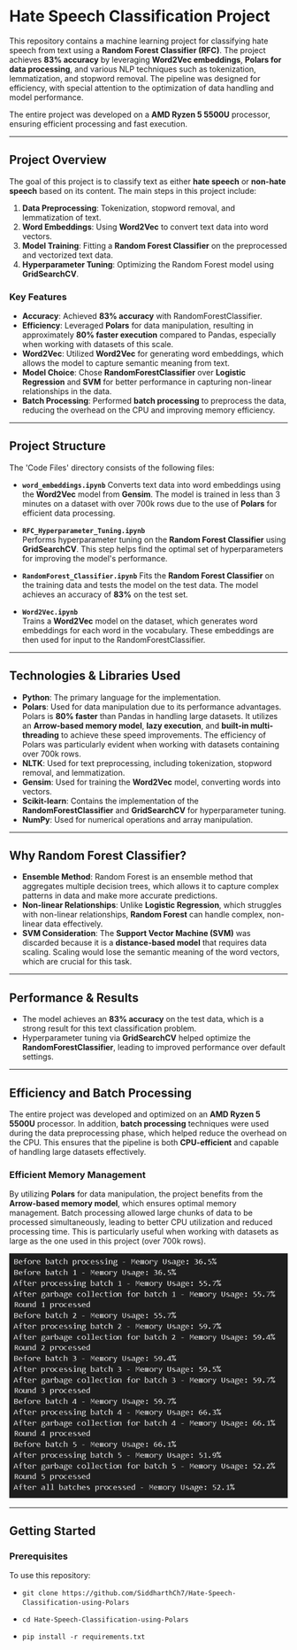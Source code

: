 # Hate Speech Classification Project

This repository contains a machine learning project for classifying hate speech from text using a **Random Forest Classifier (RFC)**. The project achieves **83% accuracy** by leveraging **Word2Vec embeddings**, **Polars for data processing**, and various NLP techniques such as tokenization, lemmatization, and stopword removal. The pipeline was designed for efficiency, with special attention to the optimization of data handling and model performance.

The entire project was developed on a **AMD Ryzen 5 5500U** processor, ensuring efficient processing and fast execution.

---

## Project Overview

The goal of this project is to classify text as either **hate speech** or **non-hate speech** based on its content. The main steps in this project include:

1. **Data Preprocessing**: Tokenization, stopword removal, and lemmatization of text.
2. **Word Embeddings**: Using **Word2Vec** to convert text data into word vectors.
3. **Model Training**: Fitting a **Random Forest Classifier** on the preprocessed and vectorized text data.
4. **Hyperparameter Tuning**: Optimizing the Random Forest model using **GridSearchCV**.

### Key Features

- **Accuracy**: Achieved **83% accuracy** with RandomForestClassifier.
- **Efficiency**: Leveraged **Polars** for data manipulation, resulting in approximately **80% faster execution** compared to Pandas, especially when working with datasets of this scale.
- **Word2Vec**: Utilized **Word2Vec** for generating word embeddings, which allows the model to capture semantic meaning from text.
- **Model Choice**: Chose **RandomForestClassifier** over **Logistic Regression** and **SVM** for better performance in capturing non-linear relationships in the data.
- **Batch Processing**: Performed **batch processing** to preprocess the data, reducing the overhead on the CPU and improving memory efficiency.

---

## Project Structure

The 'Code Files' directory consists of the following files:

- **`word_embeddings.ipynb`**
  Converts text data into word embeddings using the **Word2Vec** model from **Gensim**. The model is trained in less than 3 minutes on a dataset with over 700k rows due to the use of **Polars** for efficient data processing.

- **`RFC_Hyperparameter_Tuning.ipynb`**  
  Performs hyperparameter tuning on the **Random Forest Classifier** using **GridSearchCV**. This step helps find the optimal set of hyperparameters for improving the model's performance.

- **`RandomForest_Classifier.ipynb`** 
  Fits the **Random Forest Classifier** on the training data and tests the model on the test data. The model achieves an accuracy of **83%** on the test set.

- **`Word2Vec.ipynb`**  
  Trains a **Word2Vec** model on the dataset, which generates word embeddings for each word in the vocabulary. These embeddings are then used for input to the RandomForestClassifier.

---

## Technologies & Libraries Used

- **Python**: The primary language for the implementation.
- **Polars**: Used for data manipulation due to its performance advantages. Polars is **80% faster** than Pandas in handling large datasets. It utilizes an **Arrow-based memory model**, **lazy execution**, and **built-in multi-threading** to achieve these speed improvements. The efficiency of Polars was particularly evident when working with datasets containing over 700k rows.
- **NLTK**: Used for text preprocessing, including tokenization, stopword removal, and lemmatization.
- **Gensim**: Used for training the **Word2Vec** model, converting words into vectors.
- **Scikit-learn**: Contains the implementation of the **RandomForestClassifier** and **GridSearchCV** for hyperparameter tuning.
- **NumPy**: Used for numerical operations and array manipulation.

---

## Why Random Forest Classifier?

- **Ensemble Method**: Random Forest is an ensemble method that aggregates multiple decision trees, which allows it to capture complex patterns in data and make more accurate predictions.
- **Non-linear Relationships**: Unlike **Logistic Regression**, which struggles with non-linear relationships, **Random Forest** can handle complex, non-linear data effectively.
- **SVM Consideration**: The **Support Vector Machine (SVM)** was discarded because it is a **distance-based model** that requires data scaling. Scaling would lose the semantic meaning of the word vectors, which are crucial for this task.

---

## Performance & Results

- The model achieves an **83% accuracy** on the test data, which is a strong result for this text classification problem.
- Hyperparameter tuning via **GridSearchCV** helped optimize the **RandomForestClassifier**, leading to improved performance over default settings.

---

## Efficiency and Batch Processing

The entire project was developed and optimized on an **AMD Ryzen 5 5500U** processor. In addition, **batch processing** techniques were used during the data preprocessing phase, which helped reduce the overhead on the CPU. This ensures that the pipeline is both **CPU-efficient** and capable of handling large datasets effectively.

### Efficient Memory Management

By utilizing **Polars** for data manipulation, the project benefits from the **Arrow-based memory model**, which ensures optimal memory management. Batch processing allowed large chunks of data to be processed simultaneously, leading to better CPU utilization and reduced processing time. This is particularly useful when working with datasets as large as the one used in this project (over 700k rows).

![Batch Processing and Memory Management](ignore/batch_processing_time.png)

---

## Getting Started

### Prerequisites

To use this repository:
    
- `git clone https://github.com/SiddharthCh7/Hate-Speech-Classification-using-Polars`
    
- `cd Hate-Speech-Classification-using-Polars`
    
- `pip install -r requirements.txt`
